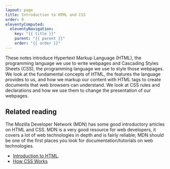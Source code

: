 ```yaml
---
layout: page
title: Introduction to HTML and CSS
order: 0
eleventyComputed:
  eleventyNavigation:
    key: "{{ title }}"
    parent: "{{ parent }}"
    order: "{{ order }}"
---
```


These notes introduce Hypertext Markup Language (HTML), the programming language we use to write webpages and Cascading Styles Sheets (CSS), the programming language we use to style those webpages. We look at the fundamental concepts of HTML, the features the language provides to us, and how we markup our content with HTML tags to create documents that web browsers can understand. We look at CSS rules and declarations and how we use them to change the presentation of our webpages.

## Related reading

The Mozilla Developer Network (MDN) has some good introductory articles on HTML and CSS. MDN is a very good resource for web developers, it covers a lot of web technologies in depth and is fairly reliable; MDN should be one of the first places you look for documentation/tutorials on web technologies.

-   [Introduction to HTML](https://developer.mozilla.org/en-US/docs/Learn/HTML/Introduction_to_HTML).
-   [How CSS Works](https://developer.mozilla.org/en-US/docs/Learn/CSS/Introduction_to_CSS/How_CSS_works)

